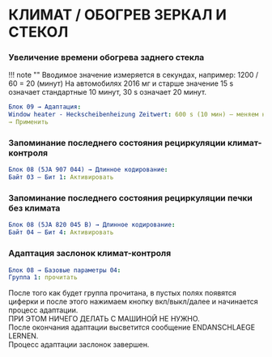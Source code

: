 # КЛИМАТ / ОБОГРЕВ ЗЕРКАЛ И СТЕКОЛ

### Увеличение времени обогрева заднего стекла

!!! note ""
    Вводимое значение измеряется в секундах, например: 1200 / 60 = 20 (минут)
    На автомобилях 2016 мг и старше значение 15 s означает стандартные 10 минут, 30 s означает 20 минут.
    
``` yaml title="логин-пароль: 31347"
Блок 09 → Адаптация:
Window heater - Heckscheibenheizung Zeitwert: 600 s (10 мин) – меняем на 1200 s (20 мин)
→ Применить
```

### Запоминание последнего состояния рециркуляции климат-контроля
``` yaml
Блок 08 (5JA 907 044) → Длинное кодирование:  
Байт 03 – Бит 1: Активировать
```

### Запоминание последнего состояния рециркуляции печки без климата
``` yaml
Блок 08 (5JA 820 045 B) → Длинное кодирование:  
Байт 04 – Бит 4: Активировать
```
### Адаптация заслонок климат-контроля
``` yaml
Блок 08 → Базовые параметры 04:
Группа 1: прочитать
```
После того как будет группа прочитана, в пустых полях появятся циферки и после этого нажимаем кнопку вкл/выкл/далее и начинается процесс адаптации.  
ПРИ ЭТОМ НИЧЕГО ДЕЛАТЬ С МАШИНОЙ НЕ НУЖНО.  
После окончания адаптации высветится сообщение ENDANSCHLAEGE LERNEN.  
Процесс адаптации заслонок завершен.